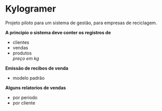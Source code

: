 # Kylogramer

Projeto piloto para um sistema de gestão, para empresas de reciclagem.

**A principio o sistema deve conter os registros de**  
- clientes
- vendas
- produtos  
  *preço em kg*

**Emissão de recibos de venda**
- modelo padrão

**Alguns relatorios de vendas**
- por periodo
- por cliente

